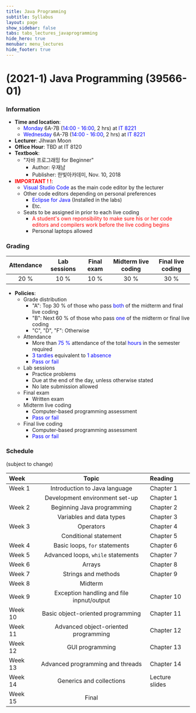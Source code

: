 ```yaml
---
title: Java Programming
subtitle: Syllabus
layout: page
show_sidebar: false
tabs: tabs_lectures_javaprogramming
hide_hero: true
menubar: menu_lectures
hide_footer: true
---
```


# (2021-1) Java Programming (39566-01)

### Information
* __Time and location__:
    * <span style="color:blue">Monday</span> 6A-7B (<span style="color:blue">14:00 - 16:00</span>, 2 hrs) at <span style="color:blue">IT 8221</span>
    * <span style="color:blue">Wednesday</span> 6A-7B (<span style="color:blue">14:00 - 16:00</span>, 2 hrs) at <span style="color:blue">IT 8221</span>
* __Lecturer__: Jihwan Moon
* __Office Hour__: TBD at IT 8120
* __Textbook__:
    * "자바 프로그래밍 for Beginner"
        * Author: 우재남
        * Publisher: 한빛아카데미, Nov. 10, 2018
* __<span style="color:red">IMPORTANT ! !</span>__:
    * <span style="color:blue">Visual Studio Code</span> as the main code editor by the lecturer
    * Other code editors depending on personal preferences
        * <span style="color:blue">Eclipse for Java</span> (Installed in the labs)
        * Etc.
    * Seats to be assigned in prior to each live coding
        * <span style="color:red">A student's own reponsibility to make sure his or her code editors and compilers work before the live coding begins</span>
        * Personal laptops allowed

### Grading

| Attendance | Lab sessions | Final exam | Midterm live coding | Final live coding |
|:---:|:---:|:---:|:---:|:---:|
| 20 % | 10 % | 10 % | 30 % | 30 % |

* __Policies__:
    * Grade distribution
        * "A": Top 30 % of those who pass <span style="color:blue">both</span> of the midterm and final live coding
        * "B": Next 60 % of those who pass <span style="color:blue">one</span> of the midterm or final live coding
        * "C", "D", "F": Otherwise
    * Attendance
        * More than <span style="color:blue">75 %</span> attendance of the total <span style="color:blue">hours</span> in the semester required
        * <span style="color:blue">3 tardies</span> equivalent to <span style="color:blue">1 absence</span>
        * <span style="color:blue">Pass or fail</span>
    * Lab sessions
        * Practice problems
        * Due at the end of the day, unless otherwise stated
        * No late submission allowed
    * Final exam
        * Written exam
    * Midterm live coding
        * Computer-based programming assessment
        * <span style="color:blue">Pass or fail</span>
    * Final live coding
        * Computer-based programming assessment
        * <span style="color:blue">Pass or fail</span>

### Schedule
(subject to change)

| Week | Topic | Reading |
|:---|:---:|:---|
| Week 1 | Introduction to Java language | Chapter 1 |
|  | Development environment set-up | Chapter 1 |
| Week 2 | Beginning Java programming | Chapter 2 |
|  | Variables and data types | Chapter 3 |
| Week 3 | Operators | Chapter 4 |
|  | Conditional statement | Chapter 5 |
| Week 4 | Basic loops, `for` statements | Chapter 6 |
| Week 5 | Advanced loops, `while` statements | Chapter 7 |
| Week 6 | Arrays | Chapter 8 |
| Week 7 | Strings and methods | Chapter 9 |
| Week 8 | Midterm |  |
| Week 9 | Exception handling and file inpnut/output | Chapter 10 |
| Week 10 | Basic object-oriented programming | Chapter 11 |
| Week 11 | Advanced object-oriented programming | Chapter 12 |
| Week 12 | GUI programming | Chapter 13 |
| Week 13 | Advanced programming and threads | Chapter 14 |
| Week 14 | Generics and collections | Lecture slides |
| Week 15 | Final |  |